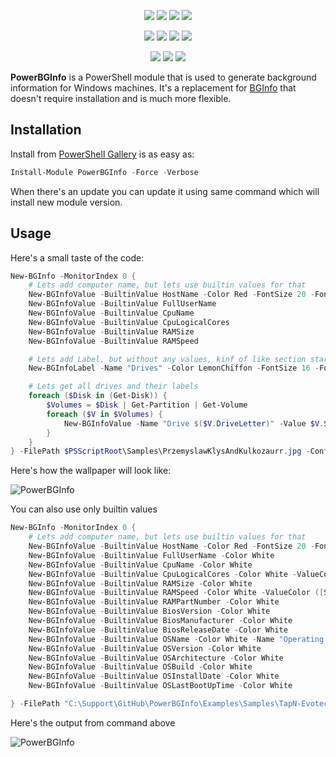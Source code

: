 ﻿<p align="center">
  <a href="https://dev.azure.com/evotecpl/PowerBGInfo/_build/results?buildId=latest"><img src="https://img.shields.io/azure-devops/build/evotecpl/39c74615-8f34-4af0-a835-68dc33f9214f/14?label=Azure%20Pipelines&style=flat-square"></a>
  <a href="https://www.powershellgallery.com/packages/PowerBGInfo"><img src="https://img.shields.io/powershellgallery/v/PowerBGInfo.svg?style=flat-square"></a>
  <a href="https://www.powershellgallery.com/packages/PowerBGInfo"><img src="https://img.shields.io/powershellgallery/vpre/PowerBGInfo.svg?label=powershell%20gallery%20preview&colorB=yellow&style=flat-square"></a>
  <a href="https://github.com/EvotecIT/PowerBGInfo"><img src="https://img.shields.io/github/license/EvotecIT/PowerBGInfo.svg?style=flat-square"></a>
</p>

<p align="center">
  <a href="https://www.powershellgallery.com/packages/PowerBGInfo"><img src="https://img.shields.io/powershellgallery/p/PowerBGInfo.svg?style=flat-square"></a>
  <a href="https://github.com/EvotecIT/PowerBGInfo"><img src="https://img.shields.io/github/languages/top/evotecit/PowerBGInfo.svg?style=flat-square"></a>
  <a href="https://github.com/EvotecIT/PowerBGInfo"><img src="https://img.shields.io/github/languages/code-size/evotecit/PowerBGInfo.svg?style=flat-square"></a>
  <a href="https://www.powershellgallery.com/packages/PowerBGInfo"><img src="https://img.shields.io/powershellgallery/dt/PowerBGInfo.svg?style=flat-square"></a>
</p>

<p align="center">
  <a href="https://twitter.com/PrzemyslawKlys"><img src="https://img.shields.io/twitter/follow/PrzemyslawKlys.svg?label=Twitter%20%40PrzemyslawKlys&style=flat-square&logo=twitter"></a>
  <a href="https://evotec.xyz/hub"><img src="https://img.shields.io/badge/Blog-evotec.xyz-2A6496.svg?style=flat-square"></a>
  <a href="https://www.linkedin.com/in/pklys"><img src="https://img.shields.io/badge/LinkedIn-pklys-0077B5.svg?logo=LinkedIn&style=flat-square"></a>
</p>

**PowerBGInfo** is a PowerShell module that is used to generate background information for Windows machines.
It's a replacement for [BGInfo](https://technet.microsoft.com/en-us/sysinternals/bginfo.aspx) that doesn't require installation and is much more flexible.

## Installation

Install from [PowerShell Gallery](https://www.powershellgallery.com/packages/PowerBGInfo) is as easy as:

```powershell
Install-Module PowerBGInfo -Force -Verbose
```

When there's an update you can update it using same command which will install new module version.

## Usage

Here's a small taste of the code:

```powershell
New-BGInfo -MonitorIndex 0 {
    # Lets add computer name, but lets use builtin values for that
    New-BGInfoValue -BuiltinValue HostName -Color Red -FontSize 20 -FontFamilyName 'Calibri'
    New-BGInfoValue -BuiltinValue FullUserName
    New-BGInfoValue -BuiltinValue CpuName
    New-BGInfoValue -BuiltinValue CpuLogicalCores
    New-BGInfoValue -BuiltinValue RAMSize
    New-BGInfoValue -BuiltinValue RAMSpeed

    # Lets add Label, but without any values, kinf of like section starting
    New-BGInfoLabel -Name "Drives" -Color LemonChiffon -FontSize 16 -FontFamilyName 'Calibri'

    # Lets get all drives and their labels
    foreach ($Disk in (Get-Disk)) {
        $Volumes = $Disk | Get-Partition | Get-Volume
        foreach ($V in $Volumes) {
            New-BGInfoValue -Name "Drive $($V.DriveLetter)" -Value $V.SizeRemaining
        }
    }
} -FilePath $PSScriptRoot\Samples\PrzemyslawKlysAndKulkozaurr.jpg -ConfigurationDirectory $PSScriptRoot\Output -PositionX 100 -PositionY 100 -WallpaperFit Center
```

Here's how the wallpaper will look like:

![PowerBGInfo](https://raw.githubusercontent.com/EvotecIT/PowerBGInfo/master/Examples/Output/PrzemyslawKlysAndKulkozaurr.jpg)

You can also use only builtin values

```powershell
New-BGInfo -MonitorIndex 0 {
    # Lets add computer name, but lets use builtin values for that
    New-BGInfoValue -BuiltinValue HostName -Color Red -FontSize 20 -FontFamilyName 'Calibri'
    New-BGInfoValue -BuiltinValue FullUserName -Color White
    New-BGInfoValue -BuiltinValue CpuName -Color White
    New-BGInfoValue -BuiltinValue CpuLogicalCores -Color White -ValueColor Red
    New-BGInfoValue -BuiltinValue RAMSize -Color White
    New-BGInfoValue -BuiltinValue RAMSpeed -Color White -ValueColor ([SixLabors.ImageSharp.Color]::Aquamarine)
    New-BGInfoValue -BuiltinValue RAMPartNumber -Color White
    New-BGInfoValue -BuiltinValue BiosVersion -Color White
    New-BGInfoValue -BuiltinValue BiosManufacturer -Color White
    New-BGInfoValue -BuiltinValue BiosReleaseDate -Color White
    New-BGInfoValue -BuiltinValue OSName -Color White -Name "Operating System"
    New-BGInfoValue -BuiltinValue OSVersion -Color White
    New-BGInfoValue -BuiltinValue OSArchitecture -Color White
    New-BGInfoValue -BuiltinValue OSBuild -Color White
    New-BGInfoValue -BuiltinValue OSInstallDate -Color White
    New-BGInfoValue -BuiltinValue OSLastBootUpTime -Color White

} -FilePath "C:\Support\GitHub\PowerBGInfo\Examples\Samples\TapN-Evotec-1600x900.jpg" -ConfigurationDirectory $PSScriptRoot\Output -PositionX 75 -PositionY 75 -WallpaperFit Fit
```

Here's the output from command above

![PowerBGInfo](https://raw.githubusercontent.com/EvotecIT/PowerBGInfo/master/Examples/Output/TapN-Evotec-1600x900.jpg)